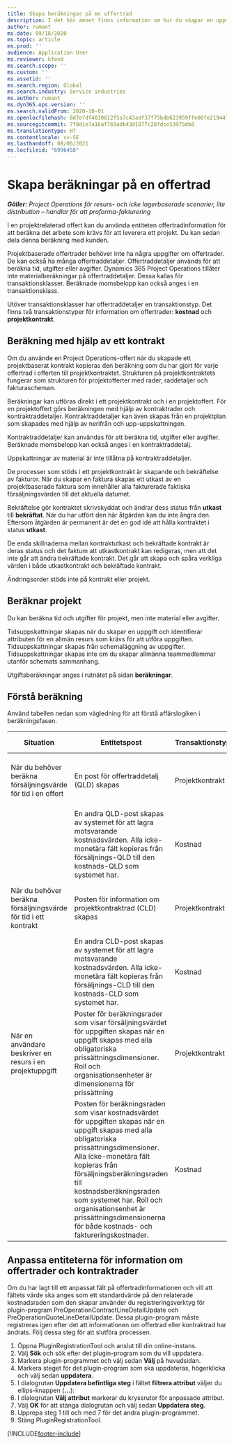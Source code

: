 ```yaml
---
title: Skapa beräkningar på en offertrad
description: I det här ämnet finns information om hur du skapar en uppskattning på en offertrad för ett projekt.
author: rumant
ms.date: 09/18/2020
ms.topic: article
ms.prod: ''
audience: Application User
ms.reviewer: kfend
ms.search.scope: ''
ms.custom: ''
ms.assetid: ''
ms.search.region: Global
ms.search.industry: Service industries
ms.author: rumant
ms.dyn365.ops.version: ''
ms.search.validFrom: 2020-10-01
ms.openlocfilehash: 8d7e7df4830612f5a7c43adf37f75bdb623959ffe00fe219441d8e394ddecac3
ms.sourcegitcommit: 7f8d1e7a16af769adb43d1877c28fdce53975db8
ms.translationtype: HT
ms.contentlocale: sv-SE
ms.lasthandoff: 08/06/2021
ms.locfileid: "6996458"
---
```

# <a name="create-estimates-on-a-quote-line"></a>Skapa beräkningar på en offertrad

_**Gäller:** Project Operations för resurs- och icke lagerbaserade scenarier, lite distribution – handlar för att proforma-fakturering_

I en projektrelaterad offert kan du använda entiteten offertradinformation för att beräkna det arbete som krävs för att leverera ett projekt. Du kan sedan dela denna beräkning med kunden.

Projektbaserade offertrader behöver inte ha några uppgifter om offertrader. De kan också ha många offertraddetaljer. Offertraddetaljer används för att beräkna tid, utgifter eller avgifter. Dynamics 365 Project Operations tillåter inte materialberäkningar på offertraddetaljer. Dessa kallas för transaktionsklasser. Beräknade momsbelopp kan också anges i en transaktionsklass.

Utöver transaktionsklasser har offertraddetaljer en transaktionstyp. Det finns två transaktionstyper för information om offertrader: **kostnad** och **projektkontrakt**.

## <a name="estimate-by-using-a-contract"></a>Beräkning med hjälp av ett kontrakt

Om du använde en Project Operations-offert när du skapade ett projektbaserat kontrakt kopieras den beräkning som du har gjort för varje offertrad i offerten till projektkontraktet. Strukturen på projektkontraktets fungerar som strukturen för projektofferter med rader, raddetaljer och fakturascheman.

Beräkningar kan utföras direkt i ett projektkontrakt och i en projektoffert. För en projektoffert görs beräkningen med hjälp av kontraktrader och kontraktraddetaljer. Kontraktraddetaljer kan även skapas från en projektplan som skapades med hjälp av nerifrån och upp-uppskattningen.

Kontraktraddetaljer kan användas för att beräkna tid, utgifter eller avgifter. Beräknade momsbelopp kan också anges i en kontraktraddetalj.

Uppskattningar av material är inte tillåtna på kontraktraddetaljer.

De processer som stöds i ett projektkontrakt är skapande och bekräftelse av fakturor. När du skapar en faktura skapas ett utkast av en projektbaserade faktura som innehåller alla fakturerade faktiska försäljningsvärden till det aktuella datumet.

Bekräftelse gör kontraktet skrivskyddat och ändrar dess status från **utkast** till **bekräftat**. När du har utfört den här åtgärden kan du inte ångra den. Eftersom åtgärden är permanent är det en god idé att hålla kontraktet i status **utkast**.

De enda skillnaderna mellan kontraktutkast och bekräftade kontrakt är deras status och det faktum att utkastkontrakt kan redigeras, men att det inte går att ändra bekräftade kontrakt. Det går att skapa och spåra verkliga värden i både utkastkontrakt och bekräftade kontrakt.

Ändringsorder stöds inte på kontrakt eller projekt.

## <a name="estimating-projects"></a>Beräknar projekt

Du kan beräkna tid och utgifter för projekt, men inte material eller avgifter.

Tidsuppskattningar skapas när du skapar en uppgift och identifierar attributen för en allmän resurs som krävs för att utföra uppgiften. Tidsuppskattningar skapas från schemaläggning av uppgifter. Tidsuppskattningar skapas inte om du skapar allmänna teammedlemmar utanför schemats sammanhang.

Utgiftsberäkningar anges i rutnätet på sidan **beräkningar**.

## <a name="understand-estimation"></a>Förstå beräkning

Använd tabellen nedan som vägledning för att förstå affärslogiken i beräkningsfasen.

| Situation                                                                                                                                                                                                                                                                                                                                          | Entitetspost                                                                                                                                                                                                       | Transaktionstyp | Transaktionsklass | Ytterligare information                                                            |
|---------------------------------------------------------------------------------------------------------------------------------------------------------------------------------------------------------------------------------------------------------------------------------------------------------------------------------------------------|---------------------------------------------------------------------------------------------------------------------------------------------------------------------------------------------------------------------|------------------|-------------|-----------------------------------------------------------------------------------|
| När du behöver beräkna försäljningsvärde för tid i en offert                                                                                                                                                                                                                                                                                    | En post för offertraddetalj (QLD) skapas                                                                                                                                                                               | Projektkontrakt | Time        | I fältet transaktionsursprung på försäljningssidan QLD-raden står referenser till kostnadssidan QLD |
|                                                                                                                                                                                                                                                                                     | En andra QLD-post skapas av systemet för att lagra motsvarande kostnadsvärden. Alla icke-monetära fält kopieras från försäljnings-QLD till den kostnads-QLD som systemet har.                                                                                                                                                                               | Kostnad | Time        | I fältet transaktionsursprung på försäljningssidan för information om offertrader refererar (QLD)-raden till kostnadssidan QLD |
| När du behöver beräkna försäljningsvärde för tid i ett kontrakt                                                                                                                                                                                                                                                                                 | Posten för information om projektkontraktrad (CLD) skapas                                                                                                                                                                    | Projektkontrakt | Time        | I fältet transaktionsursprung på försäljningssidan CLD-raden står referenser till kostnads-CLD      |
|                                                                                                                                                                                                                                                                                  | En andra CLD-post skapas av systemet för att lagra motsvarande kostnadsvärden. Alla icke-monetära fält kopieras från försäljnings-CLD till den kostnads-CLD som systemet har.                                                                                                                                                                    | Kostnad | Time        | I fältet transaktionsursprung på försäljningssidan CLD-raden står referenser till kostnads-CLD      |
| När en användare beskriver en resurs i en projektuppgift                                                                                                                                                                                                                                                                                            | Poster för beräkningsrader som visar försäljningsvärdet för uppgiften skapas när en uppgift skapas med alla obligatoriska prissättningsdimensioner. Roll och organisationsenheter är dimensionerna för prissättning | Projektkontrakt | Tid        |                                                                                   |
|     | Posten för beräkningsraden som visar kostnadsvärdet för uppgiften skapas när en uppgift skapas med alla obligatoriska prissättningsdimensioner. Alla icke-monetära fält kopieras från försäljningsberäkningsraden till kostnadsberäkningsraden som systemet har. Roll och organisationsenhet är prissättningsdimensionerna för både kostnads- och faktureringskostnader.                                                                                                                                                                                                                | Kostnad             | Tid           |                                                                                   |



## <a name="customize-the-quote-line-detail-and-contract-line-detail-entities"></a>Anpassa entiteterna för information om offertrader och kontraktrader

Om du har lagt till ett anpassat fält på offertradinformationen och vill att fältets värde ska anges som ett standardvärde på den relaterade kostnadsraden som den skapar använder du registreringsverktyg för plugin-program PreOperationContractLineDetailUpdate och PreOperationQuoteLineDetailUpdate. Dessa plugin-program måste registreras igen efter det att informationen om offertrad eller kontraktrad har ändrats. Följ dessa steg för att slutföra processen.

1. Öppna PluginRegistrationTool och anslut till din online-instans.
2. Välj **Sök** och sök efter det plugin-program som du vill uppdatera.
3. Markera plugin-programmet och välj sedan **Välj** på huvudsidan.
4. Markera steget för det plugin-program som ska uppdateras, högerklicka och välj sedan **uppdatera**.
5. I dialogrutan **Uppdatera befintliga steg** i fältet **filtrera attribut** väljer du ellips-knappen (**...**):
6. I dialogrutan **Välj attribut** markerar du kryssrutor för anpassade attribut.
7. Välj **OK** för att stänga dialogrutan och välj sedan **Uppdatera steg**.
8. Upprepa steg 1 till och med 7 för det andra plugin-programmet.
9. Stäng PluginRegistrationTool.


[!INCLUDE[footer-include](../includes/footer-banner.md)]